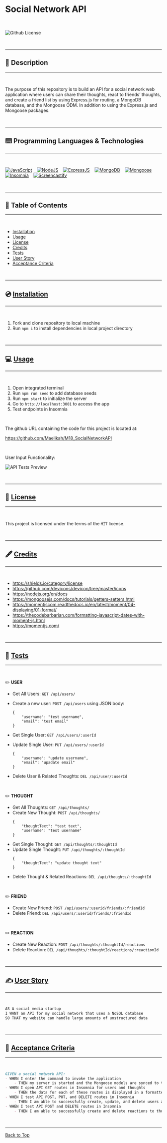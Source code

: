 # Social Network API

</br>

![Github License](https://img.shields.io/badge/license-MIT-blue.svg)

</br>

---

##   📝 Description


---

</br>

The purpose of this repository is to build an API for a social network web application where users can share their thoughts, react to friends’ thoughts, and create a friend list by using Express.js for routing, a MongoDB database, and the Mongoose ODM. In addition to using the Express.js and Mongoose packages.

</br>

---


##   ⌨️ Programming Languages & Technologies
---

</br>

<div style="display: inline_block">

[![JavaScript](./assets/javascript.svg)](https://devdocs.io/javascript/)
&nbsp;&nbsp;
[![NodeJS](./assets/nodejs.svg)](https://nodejs.org/en/docs)
&nbsp;&nbsp;
[![ExpressJS](./assets/expressjs.svg)](https://expressjs.com/en/4x/api.html)
&nbsp;&nbsp;
[![MongoDB](./assets/mongodb.svg)](https://www.mongodb.com/docs/)
&nbsp;&nbsp;
[![Mongoose](./assets/mongoose.svg)](https://mongoosejs.com/docs/)
&nbsp;&nbsp;
[![Insomnia](./assets/insomnia.svg)](https://docs.insomnia.rest/)
&nbsp;&nbsp;
[![Screencastify](./assets/screen-castify-red.svg)](https://learn.screencastify.com/hc/en-us)

</div>

</br>


---

## 📑 Table of Contents

---

</br>

- [Installation](#💿-installation)
- [Usage](#💻-usage)
- [License](#🔏-license)
- [Credits](#🖋️-credits)
- [Tests](#🧪-tests)
- [User Story](#✍️-user-story)
- [Acceptance Criteria](#👏-acceptance-criteria)


</br>


---

##  💿 [Installation](#📑-table-of-contents)

---

</br>

1. Fork and clone repository to local machine 
2. Run `npm i` to install dependencies in local project directory



</br>


---

##   💻 [Usage](#📑-table-of-contents)

---

</br>

1. Open integrated terminal
2. Run `npm run seed` to add database seeds
3. Run `npm start` to initialize the server
4. Go to `http://localhost:3001` to access the app
5. Test endpoints in Insomnia


</br>

The github URL containing the code for this project is located at:

https://github.com/Maelikah/M18_SocialNetworkAPI

</br>


User Input Functionality:

![API Tests Preview](./assets/API_Tests.gif)


</br>


---

##  🔏 [License](#📑-table-of-contents)

---

</br>


 This project is licensed under the terms of the `MIT` license. 


</br>


---

## 🖋️ [Credits](#📑-table-of-contents)

---

</br>


- https://shields.io/category/license
- https://github.com/devicons/devicon/tree/master/icons
- https://nodejs.org/en/docs
- https://mongoosejs.com/docs/tutorials/getters-setters.html
- https://momentjscom.readthedocs.io/en/latest/moment/04-displaying/01-format/
- https://thecodebarbarian.com/formatting-javascript-dates-with-moment-js.html
- https://momentjs.com/




</br>


---

##   🧪 [Tests](#📑-table-of-contents)

---

</br>



✏️ **USER**
  * Get All Users: `GET /api/users/`
  * Create a new user:  `POST /api/users` using JSON body:
    ```
    {
        "username": "test username",
        "email": "test email"
    }
    ```
  * Get Single User: `GET /api/users/:userId`

  * Update Single User: `PUT /api/users/:userId`
    ```
    {
        "username": "update username",
        "email": "upadate email"
    }
    ```

  * Delete User & Related Thoughts: `DEL /api/user/:userId`

<br>

✏️ **THOUGHT**
  * Get All Thoughts: `GET /api/thoughts/`
  * Create New Thought: `POST /api/thoughts/`
    ```
    {
        "thoughtText": "test text",
        "username": "test username"
    }
    ```
  * Get Single Thought: `GET /api/thoughts/:thoughtId`
  * Update Single Thought: `PUT /api/thoughts/:thoughtId`
    ```
    {
        "thoughtText": "update thought text"
    }
    ```
  * Delete Thought & Related Reactions: `DEL /api/thoughts/:thoughtId`

<br>

✏️ **FRIEND**
  * Create New Friend: `POST /api/users/:userid/friends/:friendId`
  * Delete Friend: `DEL /api/users/:userid/friends/:friendId`


<br>

✏️ **REACTION**
  * Create New Reaction: `POST /api/thoughts/:thoughtId/reactions`
  * Delete Reaction: `DEL /api/thoughts/:thoughtId/reactions/:reactionId`


</br>


---

## ✍️ [User Story](#📑-table-of-contents)

---

</br>

```md
AS A social media startup
I WANT an API for my social network that uses a NoSQL database
SO THAT my website can handle large amounts of unstructured data
```


</br>

---

## 👏 [Acceptance Criteria](#📑-table-of-contents)

---

</br>


```md
GIVEN a social network API:
- WHEN I enter the command to invoke the application
    - THEN my server is started and the Mongoose models are synced to the MongoDB database
- WHEN I open API GET routes in Insomnia for users and thoughts
    - THEN the data for each of these routes is displayed in a formatted JSON
- WHEN I test API POST, PUT, and DELETE routes in Insomnia
    - THEN I am able to successfully create, update, and delete users and thoughts in my database
- WHEN I test API POST and DELETE routes in Insomnia
    - THEN I am able to successfully create and delete reactions to thoughts and add and remove friends to a user’s friend list
```

</br>


---

[Back to Top](#social-network-api)

